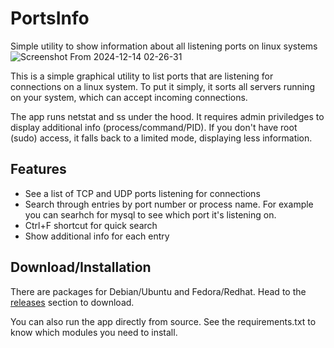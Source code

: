 # PortsInfo


Simple utility to show information about all listening ports on linux systems
![Screenshot From 2024-12-14 02-26-31](https://github.com/user-attachments/assets/0a9b1a36-c4ea-4b38-8229-30e59829f8f4)

This is a simple graphical utility to list ports that are listening for connections on a linux system. To put it simply, it sorts all servers running on your system, which can accept incoming connections.

The app runs netstat and ss under the hood. It requires admin priviledges to display additional info (process/command/PID). If you don't have root (sudo) access, it falls back to a limited mode, displaying less information.

## Features
- See a list of TCP and UDP ports listening for connections
- Search through entries by port number or process name. For example you can searhch for mysql to see which port it's listening on.
- Ctrl+F shortcut for quick search
- Show additional info for each entry

## Download/Installation
There are packages for Debian/Ubuntu and Fedora/Redhat. Head to the [releases](https://github.com/mfat/ports-info/releases) section to download.

You can also run the app directly from source. See the requirements.txt to know which modules you need to install.

